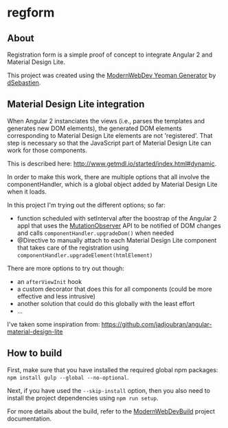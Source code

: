# regform

## About
Registration form is a simple proof of concept to integrate Angular 2 and Material Design Lite.

This project was created using the [ModernWebDev Yeoman Generator](https://github.com/dsebastien/modernWebDevGenerator) by [dSebastien](https://twitter.com/dSebastien).

## Material Design Lite integration
When Angular 2 instanciates the views (i.e., parses the templates and generates new DOM elements), the generated DOM elements corresponding to Material Design Lite elements are not 'registered'. That step is necessary so that the JavaScript part of Material Design Lite can work for those components.

This is described here: http://www.getmdl.io/started/index.html#dynamic.

In order to make this work, there are multiple options that all involve the componentHandler, which is a global object added by Material Design Lite when it loads.

In this project I'm trying out the different options; so far:
* function scheduled with setInterval after the boostrap of the Angular 2 appl that uses the [MutationObserver](https://developer.mozilla.org/en/docs/Web/API/MutationObserver) API to be notified of DOM changes and calls `componentHandler.upgradeDom()` when needed
* @Directive to manually attach to each Material Design Lite component that takes care of the registration using `componentHandler.upgradeElement(htmlElement)`

There are more options to try out though:
* an `afterViewInit` hook
* a custom decorator that does this for all components (could be more effective and less intrusive)
* another solution that could do this globally with the least effort
* ...

I've taken some inspiration from: https://github.com/jadjoubran/angular-material-design-lite


## How to build
First, make sure that you have installed the required global npm packages: `npm install gulp --global --no-optional`.

Next, if you have used the `--skip-install` option, then you also need to install the project dependencies using `npm run setup`.

For more details about the build, refer to the [ModernWebDevBuild](https://github.com/dsebastien/modernWebDevBuild) project documentation.
